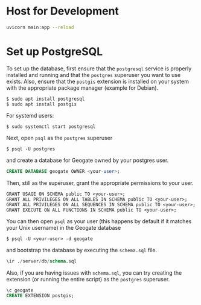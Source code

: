# Host for Development
```sh
uvicorn main:app --reload
```

# Set up PostgreSQL
To set up the database, first ensure that the `postgresql` service is properly installed and running and that the `postgres` superuser you want to use exists. Also, ensure that the `postgis` extension is installed on your system with the appropriate package manager (example for Debian).
```
$ sudo apt install postgresql
$ sudo apt install postgis
```
For systemd users:
```
$ sudo systemctl start postgresql
```
Next, open `psql` as the `postgres` superuser
```
$ psql -U postgres
```
and create a database for Geogate owned by your postgres user.
```sql
CREATE DATABASE geogate OWNER <your-user>;
```
Then, still as the superuser, grant the appropriate permissions to your user.
```
GRANT USAGE ON SCHEMA public TO <your-user>;
GRANT ALL PRIVILEGES ON ALL TABLES IN SCHEMA public TO <your-user>;
GRANT ALL PRIVILEGES ON ALL SEQUENCES IN SCHEMA public TO <your-user>;
GRANT EXECUTE ON ALL FUNCTIONS IN SCHEMA public TO <your-user>;
```
You can then open `psql` as your user (this happens by default if it matches your Unix username) in the Geogate database
```
$ psql -U <your-user> -d geogate
```
and bootstrap the database by executing the `schema.sql` file.
```sql
\ir ./server/db/schema.sql
```
Also, if you are having issues with `schema.sql`, you can try creating the extension (or running the entire script) as the `postgres` superuser.
```sql
\c geogate
CREATE EXTENSION postgis;
```
